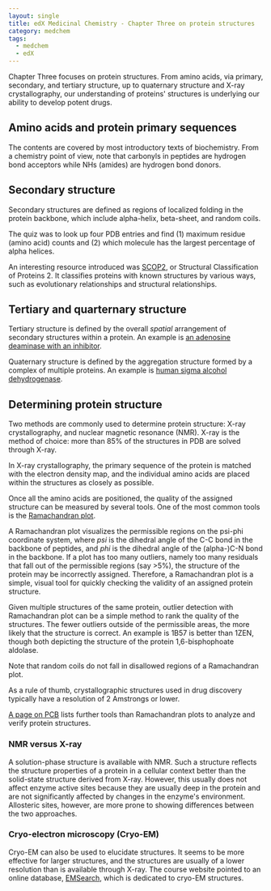 ```yaml
---
layout: single
title: edX Medicinal Chemistry - Chapter Three on protein structures
category: medchem
tags: 
  - medchem
  - edX
---
```


Chapter Three focuses on protein structures. From amino acids, via primary, secondary, and tertiary structure, up to quaternary structure and X-ray crystallography, our understanding of proteins' structures is underlying our ability to develop potent drugs.

## Amino acids and protein primary sequences

The contents are covered by most introductory texts of biochemistry. From a chemistry point of view, note that carbonyls in peptides are hydrogen bond acceptors while NHs (amides) are hydrogen bond donors.

## Secondary structure

Secondary structures are defined as regions of localized folding in the protein backbone, which include alpha-helix, beta-sheet, and random coils.

The quiz was to look up four PDB entries and find (1) maximum residue (amino acid) counts and (2) which molecule has the largest percentage of alpha helices.

An interesting resource introduced was [SCOP2](http://scop2.mrc-lmb.cam.ac.uk/front.html), or Structural Classification of Proteins 2. It classifies proteins with known structures by various ways, such as evolutionary relationships and structural relationships.

## Tertiary and quarternary structure

Tertiary structure is defined by the overall *spatial* arrangement of secondary structures within a protein. An example is [an adenosine deaminase with an inhibitor](https://www.rcsb.org/3d-view/3EWC/1).

Quaternary structure is defined by the aggregation structure formed by a complex of multiple proteins. An example is [human sigma alcohol dehydrogenase](https://www.rcsb.org/3d-view/1AGN/1).

## Determining protein structure

Two methods are commonly used to determine protein structure: X-ray crystallography, and nuclear magnetic resonance (NMR). X-ray is the method of choice: more than 85% of the structures in PDB are solved through X-ray.

In X-ray crystallography, the primary sequence of the protein is matched with the electron density map, and the individual amino acids are placed within the structures as closely as possible.

Once all the amino acids are positioned, the quality of the assigned structure can be measured by several tools. One of the most common tools is the [Ramachandran plot](https://en.wikipedia.org/wiki/Ramachandran_plot).

A Ramachandran plot visualizes the permissible regions on the psi-phi coordinate system, where *psi* is the dihedral angle of the C-C bond in the backbone of peptides, and *phi* is the dihedral angle of the (alpha-)C-N bond in the backbone. If a plot has too many outliers, namely too many residuals that fall out of the permissible regions (say >5%), the structure of the protein may be incorrectly assigned. Therefore, a Ramachandran plot is a simple, visual tool for quickly checking the validity of an assigned protein structure.


Given multiple structures of the same protein, outlier detection with Ramachandran plot can be a simple method to rank the quality of the structures. The fewer outliers outside of the permissible areas, the more likely that the structure is correct. An example is 1B57 is better than 1ZEN, though both depicting the structure of the protein 1,6-bisphophoate aldolase.

Note that random coils do not fall in disallowed regions of a Ramachandran plot.

As a rule of thumb, crystallographic structures used in drug discovery typically have a resolution of 2 Amstrongs or lower.

[A page on PCB](http://www.rcsb.org/pdb/static.do?p=software/software_links/analysis_and_verification.html) lists further tools than Ramachandran plots to analyze and verify protein structures.

### NMR versus X-ray

A solution-phase structure is available with NMR. Such a structure reflects the structure properties of a protein in a cellular context better than the solid-state structure derived from X-ray. However, this usually does not affect enzyme active sites because they are usually deep in the protein and are not significantly affected by changes in the enzyme's environment. Allosteric sites, however, are more prone to showing differences between the two approaches.

### Cryo-electron microscopy (Cryo-EM)

Cryo-EM can also be used to elucidate structures. It seems to be more effective for larger structures, and the structures are usually of a lower resolution than is available through X-ray. The course website pointed to an online database, [EMSearch](http://www.ebi.ac.uk/pdbe/emdb/searchForm.html/), which is dedicated to cryo-EM structures.



